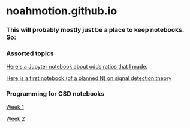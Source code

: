 # noahmotion.github.io

### This will probably mostly just be a place to keep notebooks. So:

### Assorted topics

[Here's a Jupyter notebook about odds ratios that I made.](https://noahmotion.github.io/odds_ratios.html)

[Here is a first notebook (of a planned N) on signal detection theory](https://noahmotion.github.io/Signal%20Detection%20Theory%2C%20Part%201.html)

### Programming for CSD notebooks

[Week 1](https://noahmotion.github.io/Programming%20for%20CSD%20w01.html)

[Week 2](https://noahmotion.github.io/Programming%20for%20CSD%20w02.html)
